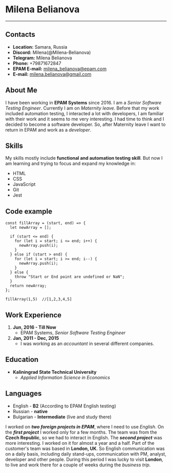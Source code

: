 # Milena Belianova
****
## Contacts ##
* **Location:** Samara, Russia
* **Discord:** Milena(@Milena-Belianova)
* **Telegram:** Milena Belianova
* **Phone:** +79871672847
* **EPAM E-mail:** milena_belianova@epam.com
* **E-mail:** milena.belianova@gmail.com

## About Me ##
I have been working in **EPAM Systems** since 2016. I am a _Senior Software Testing Engineer_. Currently I am on _Maternity leave_. Before that my work included automation testing, I interacted a lot with developers, I am familiar with their work and it seems to me very interesting. I had time to think and I decided to become a software developer. So, after Maternity leave I want to return in EPAM and work as a _developer_.

## Skills ##
My skills mostly include **functional and automation testing skill**. But now I am learning and trying to focus and expand my knowledge in:
* HTML
* CSS
* JavaScript
* Git
* Jest 

## Code example ##
```
const fillArray = (start, end) => {
  let newArray = [];

  if (start <= end) {
    for (let i = start; i <= end; i++) {
      newArray.push(i);
    }
  } else if (start > end) {
    for (let i = start; i >= end; i--) {
      newArray.push(i);
    }
  } else {
    throw "Start or End point are undefined or NaN";
  }
  return newArray;
};

fillArray(1,5)  //[1,2,3,4,5]
```
## Work Experience ##
 1. **Jun, 2016 - Till Now** 
     * EPAM Systems, _Senior Software Testing Engineer_
 2. **Jan, 2011 - Dec, 2015** 
     * I was working as an _accountant_ in several different  companies. 
    
## Education ##
* **Kaliningrad State Technical University** 
    - _Applied Information Science in Economics_

## Languages ##
* English - **B2** (According to EPAM English testing)
* Russian - **native**
* Bulgarian - **Intermediate** (live and study there)

I worked on ***two foreign projects in EPAM***, where I need to use _English_. 
On the ***first project*** I worked only for a few months. The team was from the **Czech Republic**, so we had to interact in English.
The ***second project*** was more interesting. I worked on it for almost a year and a half. Part of the customer's team was based in **London, UK**. So English communication was on a daily basis, including daily stand-ups, communication with PM, analyst, developer and other people. During this period I was lucky to visit **London**, to live and work there for a couple of weeks during the _business trip_. 